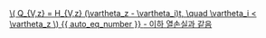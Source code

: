 <a href="/eco2_guide_center/1.%20ECO2%20Logic%20Guide/Hee1_Equation_List.html" class="equation-link" target="_blank" rel="noopener noreferrer">
  \( Q_{V,z} = H_{V,z} (\vartheta_z - \vartheta_i)t, \quad \vartheta_i < \vartheta_z \) {{ auto_eq_number }}
  <span class="note">- 이하 열손실과 같음</span>
</a>
